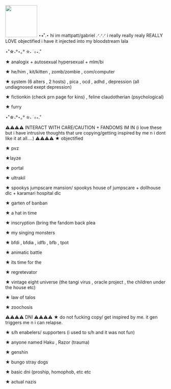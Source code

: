 <img width="100" src=https://img1.picmix.com/output/pic/thumb/7/9/6/8/12358697_18817.gif>
⋆⭒˚.⋆ hi im mattpatt/gabriel .ᐟ.ᐟ.ᐟ 
i really really realy REALLY LOVE objectified i have it injected into my bloodstream lala

⋆˚☆˖°⋆｡° ✮˖ ࣪ ⊹⋆.˚

★ analogix + autosexual hypersexual + mlm/bi

★ he/him , kit/kitten , zomb/zombie , com/computer

★ system (6 alters , 2 hosts) , pica , ocd , adhd , depression (all undiagnosed exept depression)

★ fictionkin (check prn page for kins) , feline claudotherian (psychological)

★ furry

⋆˚☆˖°⋆｡° ✮˖ ࣪ ⊹⋆.˚

⚠⚠⚠⚠ INTERACT WITH CARE/CAUTION + FANDOMS IM IN (i love these but i have intrusive thoughts that ure copying/getting inspired by me n i dont like it at all....) ⚠⚠⚠⚠ 
★ objectified

★ pvz

★layze

★ portal

★ ultrakil

★ spookys jumpscare mansion/ spookys house of jumpscare + dollhouse dlc + karamari hospital dlc

★ garten of banban

★ a hat in time

★ inscryption (bring the fandom back plea

★ my singing monsters

★ bfdi , bfdia , idfb , bfb , tpot

★ animatic battle

★ its time for the 

★  regretevator

★ vintage eight universe (the tangi virus , oracle project , the children under the house etc)

★ law of talos

★ zoochosis


⚠⚠⚠⚠ DNI ⚠⚠⚠⚠ 
★ do not fucking copy/ get inspired by me. it gen triggers me n i can relapse.

★ s/h enabelers/ supporters (i used to s/h and it was not fun)

★ anyone named Haku , Razor (trauma)

★ genshin

★ bungo stray dogs

★ basic dni (proship, homophob, etc etc

★ actual nazis
